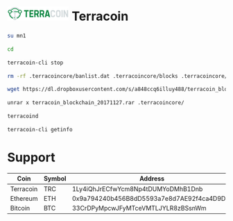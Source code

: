 # ![Terracoin](logo.png) Terracoin

``` bash
su mn1
```

``` bash
cd
```

``` bash
terracoin-cli stop
```

``` bash
rm -rf .terracoincore/banlist.dat .terracoincore/blocks .terracoincore/chainstate .terracoincore/backups .terracoincore/governance.dat .terracoincore/mncache.dat .terracoincore/mnpayments.dat .terracoincore/netfulfilled.dat .terracoincore/peers.dat .terracoincore/fee_estimates.dat
```

``` bash
wget https://dl.dropboxusercontent.com/s/a848ccq6illuy488/terracoin_blockchain_20171127.rar
```

``` bash
unrar x terracoin_blockchain_20171127.rar .terracoincore/
```

``` bash
terracoind
```

``` bash
terracoin-cli getinfo
```


# Support

| Coin      | Symbol | Address                                    |
| ----------| -------| -------------------------------------------|
| Terracoin | TRC    | 1Ly4iQhJrECfwYcm8Np4tDUMYoDMhB1Dnb          |
| Ethereum	| ETH    | 0x9a794240b456B8dD5593a7e8d7AE92f4ca4D9D2f |
| Bitcoin	| BTC    | 33CrDPyMpcwJFyMTceVMTLJYLR8zBSsnWm          |
